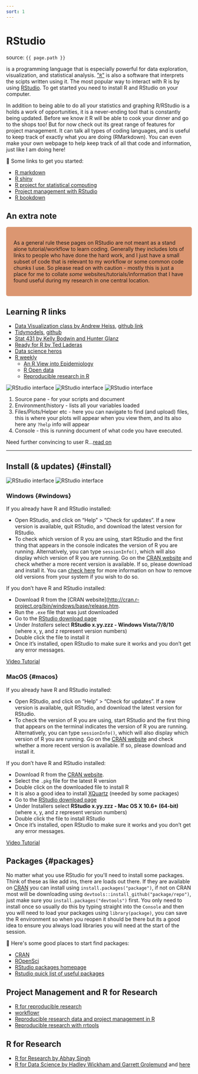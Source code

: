 ```yaml
---
sort: 1
---
```


# RStudio

source: `{{ page.path }}`


<i class="fab fa-r-project"></i> is a programming language that is especially powerful for data exploration, visualization, and statistical analysis. ["`R`"](http://www.r-project.org/) is also a software that interprets the scipts written using it. The most popular way to interact with R is by using [RStudio](http://www.rstudio.com/). To get started you need to install R and RStudio on your computer.

In addition to being able to do all your statistics and graphing R/RStudio is a holds a work of opportunities, it is a never-ending tool that is constantly being updated. Before we know it R will be able to cook your dinner and go to the shops too! But for now check out its great range of features for project management. It can talk all types of coding languages, and is useful to keep track of exactly what you are doing (RMarkdown). You can even make your own webpage to help keep track of all that code and information, just like I am doing here!

:link: Some links to get you started:

- [R markdown](https://rmarkdown.rstudio.com/lesson-1.html)
- [R shiny](https://shiny.rstudio.com/)
- [R project for statistical computing](https://www.r-project.org/)
- [Project management with RStudio](https://swcarpentry.github.io/r-novice-gapminder/02-project-intro/)
- [R bookdown](https://bookdown.org/)

## An extra note

<style>
div.blue { background-color:#db9671; border-radius: 5px; padding: 20px;}
</style>
<div class = "blue">

As a general rule these pages on RStudio are not meant as a stand alone tutorial/workflow to learn coding.
Generally they includes lots of links to people who have done the hard work, and I just have a small subset of code that is relevant to my workflow or some common code chunks I use.
So please read on with caution - mostly this is just a place for me to collate *some* websites/tutorials/information that I have found useful during my research in one central location.
</div>

## Learning R links

* [Data Visualization class by Andrew Heiss](https://datavizm20.classes.andrewheiss.com/), [github link](https://github.com/andrewheiss/datavizm20.classes.andrewheiss.com)
* [Tidymodels](https://www.tidymodels.org/), [github](https://github.com/tidymodels/tidymodels.org)
* [Stat 431 by Kelly Bodwin and Hunter Glanz](https://cal-poly-advanced-r.github.io/STAT-431/)
* [Ready  for R by Ted Laderas](https://ready4r.netlify.app/)
* [Data science heros](https://livebook.datascienceheroes.com/)
* [R weekly](https://rweekly.org/)
    - [An R View into Epidemiology](https://rviews.rstudio.com/2020/05/20/some-r-resources-for-epidemiology/)
    - [R Open data](https://ropensci.org/blog/2020/05/19/covid-19-open-data/)
    - [Reproducible research in R](https://annakrystalli.me/rrresearchACCE20/)


![*RStudio interface*](/Users/siobhonegan/Documents/Github/research/content/images/rstudio.png)
![*RStudio interface*](../images/rstudio.png)
![*RStudio interface*](images/rstudio.png)

1. Source pane - for your scripts and document
2. Environment/history - lists all your variables loaded
3. Files/Plots/Helper etc - here you can navigate to find (and upload) files, this is where your plots will appear when you view them, and its also here any `?help` info will appear
4. Console - this is running document of what code you have executed.

Need further convincing to user R...[read on](https://datacarpentry.org/R-ecology-lesson/00-before-we-start.html)

***

## Install (& updates) {#install}

![*RStudio interface*](images/rstudio.png)
![*RStudio interface*](../images/rstudio.png)

### Windows {#windows}

If you already have R and RStudio installed:

* Open RStudio, and click on “Help” > “Check for updates”. If a new version is available, quit RStudio, and download the latest version for RStudio.
* To check which version of R you are using, start RStudio and the first thing that appears in the console indicates the version of R you are running. Alternatively, you can type `sessionInfo()`, which will also display which version of R you are running. Go on the [CRAN website](https://cran.r-project.org/bin/windows/base/) and check whether a more recent version is available. If so, please download and install it. You can [check here](https://cran.r-project.org/bin/windows/base/rw-FAQ.html#How-do-I-UNinstall-R_003f) for more information on how to remove old versions from your system if you wish to do so.

If you don’t have R and RStudio installed:

* Download R from the [CRAN website](http://cran.r-project.org/bin/windows/base/release.htm.
* Run the `.exe` file that was just downloaded
* Go to the [RStudio download page](https://www.rstudio.com/products/rstudio/download/#download)
* Under *Installers* select **RStudio x.yy.zzz - Windows Vista/7/8/10** (where x, y, and z represent version numbers)
* Double click the file to install it
* Once it’s installed, open RStudio to make sure it works and you don’t get any error messages.

[Video Tutorial](https://www.youtube.com/watch?v=q0PjTAylwoU)

### MacOS {#macos} 

If you already have R and RStudio installed:

* Open RStudio, and click on “Help” > “Check for updates”. If a new version is available, quit RStudio, and download the latest version for RStudio.
* To check the version of R you are using, start RStudio and the first thing that appears on the terminal indicates the version of R you are running. Alternatively, you can type `sessionInfo()`, which will also display which version of R you are running. Go on the [CRAN website](https://cran.r-project.org/bin/macosx/) and check whether a more recent version is available. If so, please download and install it.

If you don’t have R and RStudio installed:

* Download R from the [CRAN website](http://cran.r-project.org/bin/macosx/).
* Select the `.pkg` file for the latest R version
* Double click on the downloaded file to install R
* It is also a good idea to install [XQuartz](https://www.xquartz.org/) (needed by some packages)
* Go to the [RStudio download page](https://www.rstudio.com/products/rstudio/download/#download)
* Under Installers select **RStudio x.yy.zzz - Mac OS X 10.6+ (64-bit)** (where x, y, and z represent version numbers)
* Double click the file to install RStudio
* Once it’s installed, open RStudio to make sure it works and you don’t get any error messages.

[Video Tutorial](https://www.youtube.com/watch?v=5-ly3kyxwEg)

## Packages {#packages}

No matter what you use RStudio for you'll need to install some packages. Think of these as like add ins, there are loads out there. If they are available on [CRAN](https://cran.r-project.org/web/packages/available_packages_by_name.html) you can install using `install.packages("package")`, if not on CRAN most will be downloading using `devtools::install_github("package/repo")`, just make sure you `install.packages("devtools")` first. You only need to install once so usually do this by typing straight into the `Console` and then you will need to load your packages using `library(package)`, you can save the R environment so when you reopen it should be there but its a good idea to ensure you always load libraries you will need at the start of the session.

:link: Here's some good places to start find packages:

* [CRAN](https://cran.r-project.org/web/packages/available_packages_by_name.html)
* [ROpenSci](https://ropensci.org/packages/)
* [RStudio packages homepage](https://rstudio.com/products/rpackages/)
* [Rstudio quick list of useful packages](https://support.rstudio.com/hc/en-us/articles/201057987-Quick-list-of-useful-R-packages)

## Project Management and R for Research


* [R for reproducible research](https://annakrystalli.me/rrresearch/)
* [workflowr](https://jdblischak.github.io/workflowr/)
* [Reproducible research data and project management in R](https://annakrystalli.me/rrresearchACCE20/)
* [Reproducible research with rrtools](https://annakrystalli.me/rrtools-repro-research/index.html)

## R for Research

* [R for Research by Abhay Singh](https://singh1985.github.io/RforResearch/)
* [R for Data Science by Hadley Wickham and Garrett Grolemund](https://r4ds.had.co.nz/) and [here](http://www.rforresearch.com/r-for-research-the-course)
